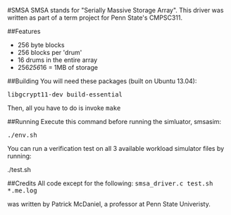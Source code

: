 #SMSA
SMSA stands for "Serially Massive Storage Array".
This driver was written as part of a term project for Penn State's CMPSC311.

##Features
* 256 byte blocks
* 256 blocks per 'drum'
* 16 drums in the entire array
* 256*256*16 = 1MB of storage

##Building
You will need these packages (built on Ubuntu 13.04):

<tt>libgcrypt11-dev
build-essential</tt>

Then, all you have to do is invoke <tt>make</tt>

##Running
Execute this command before running the simluator, smsasim:

<tt>./env.sh</tt>

You can run a verification test on all 3 available workload simulator files by running:

./test.sh

##Credits
All code except for the following:
<tt>smsa_driver.c
test.sh
*.me.log</tt>

was written by Patrick McDaniel, a professor at Penn State Univeristy.
